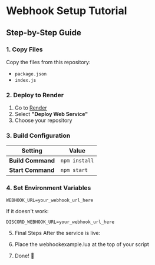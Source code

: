# Webhook Setup Tutorial

## Step-by-Step Guide

### 1. Copy Files
Copy the files from this repository:
- `package.json`
- `index.js`

### 2. Deploy to Render
1. Go to [Render](https://render.com)
2. Select **"Deploy Web Service"**
3. Choose your repository

### 3. Build Configuration
| Setting          | Value        |
|------------------|-------------|
| **Build Command** | `npm install` |
| **Start Command** | `npm start`   |

### 4. Set Environment Variables
```env
WEBHOOK_URL=your_webhook_url_here 
```
If it doesn't work:
```env
DISCORD_WEBHOOK_URL=your_webhook_url_here
```
5. Final Steps
After the service is live:

1. Place the webhookexample.lua at the top of your script

2. Done! 🎉
